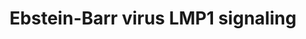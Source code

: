 ---
annotations:
- id: PW:0000003
  parent: signaling pathway
  type: Pathway Ontology
  value: signaling pathway
authors:
- MaintBot
- Susan
- L Dupuis
- Eweitz
description: based on science-slides...
last-edited: 2021-05-24
organisms:
- Gallus gallus
redirect_from:
- /index.php/Pathway:WP758
- /instance/WP758
revision: null
schema-jsonld:
- '@context': https://schema.org/
  '@id': https://wikipathways.github.io/pathways/WP758.html
  '@type': Dataset
  creator:
    '@type': Organization
    name: WikiPathways
  description: based on science-slides...
  keywords:
  - CCL4_CHICK
  - HSP90
  - I-Kappa-B
  - IFNB
  - IKBKB
  - IKK-gamma
  - IKKA_CHICK
  - IL8
  - IRAK1
  - LMP1
  - MAP3K3
  - MAP3K7
  - MAPK8
  - NFKB1_CHICK
  - NFKB2_CHICK
  - NP_001026098.1
  - NP_989481.1
  - NP_989769.1
  - RCJMB04_19h23
  - SFC complex
  - TNF
  - TRADD
  - TRAF1
  - TRAF6
  - p65
  license: CC0
  name: Ebstein-Barr virus LMP1 signaling
seo: CreativeWork
title: Ebstein-Barr virus LMP1 signaling
wpid: WP758
---